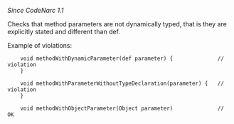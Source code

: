 *Since CodeNarc 1.1*

Checks that method parameters are not dynamically typed, that is they
are explicitly stated and different than def.

Example of violations:

``` 
    void methodWithDynamicParameter(def parameter) {              // violation
    }

    void methodWithParameterWithoutTypeDeclaration(parameter) {   // violation
    }

    void methodWithObjectParameter(Object parameter)              // OK
```
